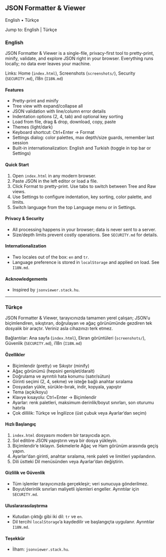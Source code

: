 ## JSON Formatter & Viewer

English • Türkçe

Jump to: English | Türkçe

### English

JSON Formatter & Viewer is a single-file, privacy-first tool to pretty-print, minify, validate, and explore JSON right in your browser. Everything runs locally; no data ever leaves your machine.

Links: Home (`index.html`), Screenshots (`screenshots/`), Security (`SECURITY.md`), i18n (`I18N.md`)

#### Features
- Pretty-print and minify
- Tree view with expand/collapse all
- JSON validation with line/column error details
- Indentation options (2, 4, tab) and optional key sorting
- Load from file, drag & drop, download, copy, paste
- Themes (light/dark)
- Keyboard shortcut: Ctrl+Enter → Format
- Settings dialog: color palettes, max depth/size guards, remember last session
- Built-in internationalization: English and Turkish (toggle in top bar or Settings)

#### Quick Start
1. Open `index.html` in any modern browser.
2. Paste JSON in the left editor or load a file.
3. Click Format to pretty-print. Use tabs to switch between Tree and Raw views.
4. Use Settings to configure indentation, key sorting, color palette, and limits.
5. Switch language from the top Language menu or in Settings.

#### Privacy & Security
- All processing happens in your browser; data is never sent to a server.
- Size/depth limits prevent costly operations. See `SECURITY.md` for details.

#### Internationalization
- Two locales out of the box: `en` and `tr`.
- Language preference is stored in `localStorage` and applied on load. See `I18N.md`.

#### Acknowledgements
- Inspired by `jsonviewer.stack.hu`.

---

### Türkçe

JSON Formatter & Viewer, tarayıcınızda tamamen yerel çalışan; JSON’u biçimlendiren, sıkıştıran, doğrulayan ve ağaç görünümünde gezdiren tek dosyalık bir araçtır. Veriniz asla cihazınızı terk etmez.

Bağlantılar: Ana sayfa (`index.html`), Ekran görüntüleri (`screenshots/`), Güvenlik (`SECURITY.md`), i18n (`I18N.md`)

#### Özellikler
- Biçimlendir (pretty) ve Sıkıştır (minify)
- Ağaç görünümü (hepsini genişlet/daralt)
- Doğrulama ve ayrıntılı hata konumu (satır/sütun)
- Girinti seçimi (2, 4, sekme) ve isteğe bağlı anahtar sıralama
- Dosyadan yükle, sürükle-bırak, indir, kopyala, yapıştır
- Tema (açık/koyu)
- Klavye kısayolu: Ctrl+Enter → Biçimlendir
- Ayarlar: renk paletleri, maksimum derinlik/boyut sınırları, son oturumu hatırla
- Çok dillilik: Türkçe ve İngilizce (üst çubuk veya Ayarlar’dan seçim)

#### Hızlı Başlangıç
1. `index.html` dosyasını modern bir tarayıcıda açın.
2. Sol editöre JSON yapıştırın veya bir dosya yükleyin.
3. Biçimlendir’e tıklayın. Sekmelerle Ağaç ve Ham görünüm arasında geçiş yapın.
4. Ayarlar’dan girinti, anahtar sıralama, renk paleti ve limitleri yapılandırın.
5. Dili üstteki Dil menüsünden veya Ayarlar’dan değiştirin.

#### Gizlilik ve Güvenlik
- Tüm işlemler tarayıcınızda gerçekleşir; veri sunucuya gönderilmez.
- Boyut/derinlik sınırları maliyetli işlemleri engeller. Ayrıntılar için `SECURITY.md`.

#### Uluslararasılaştırma
- Kutudan çıktığı gibi iki dil: `tr` ve `en`.
- Dil tercihi `localStorage`’a kaydedilir ve başlangıçta uygulanır. Ayrıntılar `I18N.md`.

#### Teşekkür
- İlham: `jsonviewer.stack.hu`.
